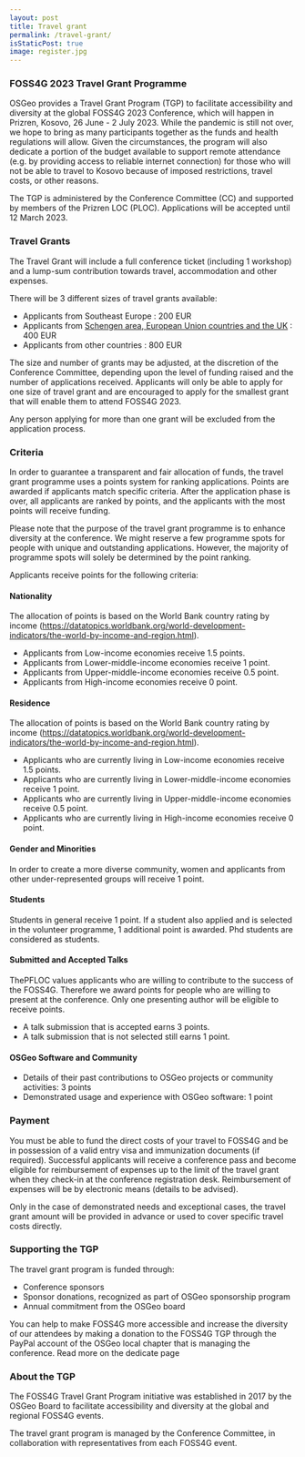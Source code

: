 ```yaml
---
layout: post
title: Travel grant
permalink: /travel-grant/
isStaticPost: true
image: register.jpg
---
```


### FOSS4G 2023 Travel Grant Programme

OSGeo provides a Travel Grant Program (TGP) to facilitate accessibility and diversity at the global FOSS4G 2023 Conference, which will happen in Prizren, Kosovo, 26 June - 2 July 2023. While the pandemic is still not over, we hope to bring as many participants together as the funds and health regulations will allow. Given the circumstances, the program will also dedicate a portion of the budget available to support remote attendance (e.g. by providing access to reliable internet connection) for those who will not be able to travel to Kosovo because of imposed restrictions, travel costs, or other reasons.

The TGP is administered by the Conference Committee (CC) and supported by members of the Prizren LOC (PLOC). Applications will be accepted until 12 March 2023.

### Travel Grants

The Travel Grant will include a full conference ticket (including 1 workshop) and a lump-sum contribution towards travel, accommodation and other expenses.

There will be 3 different sizes of travel grants available:

- Applicants from Southeast Europe : 200 EUR
- Applicants from [Schengen area, European Union countries and the UK](https://ec.europa.eu/home-affairs/schengen-borders-and-visa/schengen-visa_en) : 400 EUR
- Applicants from other countries : 800 EUR

The size and number of grants may be adjusted, at the discretion of the Conference Committee, depending upon the level of funding raised and the number of applications received. Applicants will only be able to apply for one size of travel grant and are encouraged to apply for the smallest grant that will enable them to attend FOSS4G 2023.

Any person applying for more than one grant will be excluded from the application process.

### Criteria

In order to guarantee a transparent and fair allocation of funds, the travel grant programme uses a points system for ranking applications. Points are awarded if applicants match specific criteria. After the application phase is over, all applicants are ranked by points, and the applicants with the most points will receive funding.

Please note that the purpose of the travel grant programme is to enhance diversity at the conference. We might reserve a few programme spots for people with unique and outstanding applications. However, the majority of programme spots will solely be determined by the point ranking.

Applicants receive points for the following criteria:

#### Nationality

The allocation of points is based on the World Bank country rating by income (<https://datatopics.worldbank.org/world-development-indicators/the-world-by-income-and-region.html>).

- Applicants from Low-income economies receive 1.5 points.
- Applicants from Lower-middle-income economies receive 1 point.
- Applicants from Upper-middle-income economies receive 0.5 point.
- Applicants from High-income economies receive 0 point.

#### Residence

The allocation of points is based on the World Bank country rating by income (<https://datatopics.worldbank.org/world-development-indicators/the-world-by-income-and-region.html>).

- Applicants who are currently living in Low-income economies receive 1.5 points.
- Applicants who are currently living in Lower-middle-income economies receive 1 point.
- Applicants who are currently living in Upper-middle-income economies receive 0.5 point.
- Applicants who are currently living in High-income economies receive 0 point.

#### Gender and Minorities

In order to create a more diverse community, women and applicants from other under-represented groups will receive 1 point.

#### Students

Students in general receive 1 point. If a student also applied and is selected in the volunteer programme, 1 additional point is awarded. Phd students are considered as students.

#### Submitted and Accepted Talks

ThePFLOC values applicants who are willing to contribute to the success of the FOSS4G. Therefore we award points for people who are willing to present at the conference. Only one presenting author will be eligible to receive points.

- A talk submission that is accepted earns 3 points.
- A talk submission that is not selected still earns 1 point.

#### OSGeo Software and Community

- Details of their past contributions to OSGeo projects or community activities: 3 points
- Demonstrated usage and experience with OSGeo software: 1 point

### Payment

You must be able to fund the direct costs of your travel to FOSS4G and be in possession of a valid entry visa and immunization documents (if required). Successful applicants will receive a conference pass and become eligible for reimbursement of expenses up to the limit of the travel grant when they check-in at the conference registration desk. Reimbursement of expenses will be by electronic means (details to be advised).

Only in the case of demonstrated needs and exceptional cases, the travel grant amount will be provided in advance or used to cover specific travel costs directly.

### Supporting the TGP

The travel grant program is funded through:

- Conference sponsors
- Sponsor donations, recognized as part of OSGeo sponsorship program
- Annual commitment from the OSGeo board

You can help to make FOSS4G more accessible and increase the diversity of our attendees by making a donation to the FOSS4G TGP through the PayPal account of the OSGeo local chapter that is managing the conference. Read more on the dedicate page

### About the TGP

The FOSS4G Travel Grant Program initiative was established in 2017 by the OSGeo Board to facilitate accessibility and diversity at the global and regional FOSS4G events.

The travel grant program is managed by the Conference Committee, in collaboration with representatives from each FOSS4G event.
